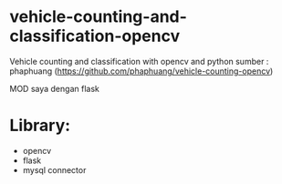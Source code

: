 # vehicle-counting-and-classification-opencv
Vehicle counting and classification with opencv and python
sumber : phaphuang (https://github.com/phaphuang/vehicle-counting-opencv)

MOD saya dengan flask
# Library:
- opencv
- flask
- mysql connector
